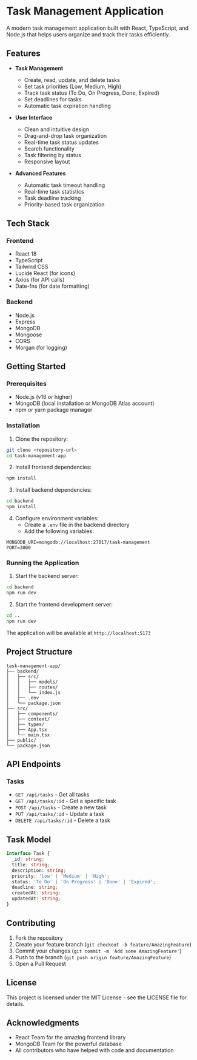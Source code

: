 # Task Management Application

A modern task management application built with React, TypeScript, and Node.js that helps users organize and track their tasks efficiently.

## Features

- **Task Management**
  - Create, read, update, and delete tasks
  - Set task priorities (Low, Medium, High)
  - Track task status (To Do, On Progress, Done, Expired)
  - Set deadlines for tasks
  - Automatic task expiration handling

- **User Interface**
  - Clean and intuitive design
  - Drag-and-drop task organization
  - Real-time task status updates
  - Search functionality
  - Task filtering by status
  - Responsive layout

- **Advanced Features**
  - Automatic task timeout handling
  - Real-time task statistics
  - Task deadline tracking
  - Priority-based task organization

## Tech Stack

### Frontend
- React 18
- TypeScript
- Tailwind CSS
- Lucide React (for icons)
- Axios (for API calls)
- Date-fns (for date formatting)

### Backend
- Node.js
- Express
- MongoDB
- Mongoose
- CORS
- Morgan (for logging)

## Getting Started

### Prerequisites
- Node.js (v16 or higher)
- MongoDB (local installation or MongoDB Atlas account)
- npm or yarn package manager

### Installation

1. Clone the repository:
```bash
git clone <repository-url>
cd task-management-app
```

2. Install frontend dependencies:
```bash
npm install
```

3. Install backend dependencies:
```bash
cd backend
npm install
```

4. Configure environment variables:
   - Create a `.env` file in the backend directory
   - Add the following variables:
```
MONGODB_URI=mongodb://localhost:27017/task-management
PORT=3000
```

### Running the Application

1. Start the backend server:
```bash
cd backend
npm run dev
```

2. Start the frontend development server:
```bash
cd ..
npm run dev
```

The application will be available at `http://localhost:5173`

## Project Structure

```
task-management-app/
├── backend/
│   ├── src/
│   │   ├── models/
│   │   ├── routes/
│   │   └── index.js
│   ├── .env
│   └── package.json
├── src/
│   ├── components/
│   ├── context/
│   ├── types/
│   ├── App.tsx
│   └── main.tsx
├── public/
└── package.json
```

## API Endpoints

### Tasks
- `GET /api/tasks` - Get all tasks
- `GET /api/tasks/:id` - Get a specific task
- `POST /api/tasks` - Create a new task
- `PUT /api/tasks/:id` - Update a task
- `DELETE /api/tasks/:id` - Delete a task

## Task Model

```typescript
interface Task {
  _id: string;
  title: string;
  description: string;
  priority: 'Low' | 'Medium' | 'High';
  status: 'To Do' | 'On Progress' | 'Done' | 'Expired';
  deadline: string;
  createdAt: string;
  updatedAt: string;
}
```

## Contributing

1. Fork the repository
2. Create your feature branch (`git checkout -b feature/AmazingFeature`)
3. Commit your changes (`git commit -m 'Add some AmazingFeature'`)
4. Push to the branch (`git push origin feature/AmazingFeature`)
5. Open a Pull Request

## License

This project is licensed under the MIT License - see the LICENSE file for details.

## Acknowledgments

- React Team for the amazing frontend library
- MongoDB Team for the powerful database
- All contributors who have helped with code and documentation